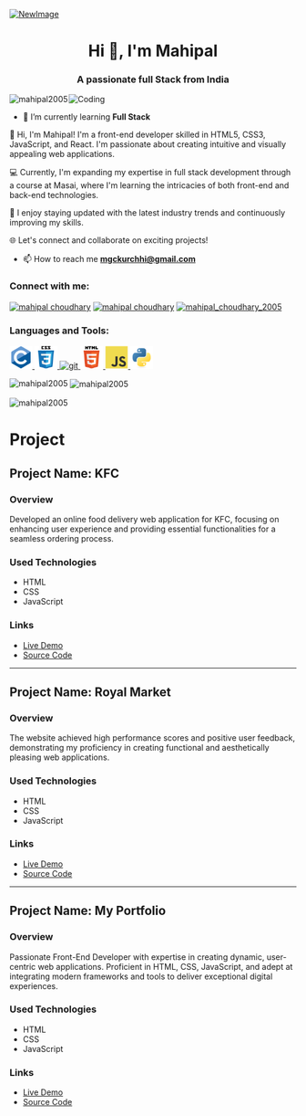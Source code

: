 
[![NewImage ](https://encrypted-tbn0.gstatic.com/images?q=tbn:ANd9GcSMIFGoXQer0nsZS3DXUsMCjTE1KOPKpmtMiQ&s)](https://rishavchanda.io)


<h1 align="center">Hi 👋, I'm Mahipal</h1>
<h3 align="center">A passionate full Stack  from India</h3>
<img align="right" alt="Coding" width="400" src="https://cdn.dribbble.com/users/330915/screenshots/3587000/10_coding_dribbble.gif">

<p align="left"> <img src="https://komarev.com/ghpvc/?username=mahipal2005&label=Profile%20views&color=0e75b6&style=flat" alt="mahipal2005" /> </p>

<!-- <p align="left"> <a href="https://twitter.com/" target="blank"><img src="https://img.shields.io/twitter/follow/?logo=twitter&style=for-the-badge" alt="" /></a> </p> -->

- 🌱 I’m currently learning **Full Stack**

👋 Hi, I'm Mahipal! I'm a front-end developer skilled in HTML5, CSS3, JavaScript, and React. I'm passionate about creating intuitive and visually appealing web applications.

💻 Currently, I'm expanding my expertise in full stack development through a course at Masai, where I'm learning the intricacies of both front-end and back-end technologies.

🚀 I enjoy staying updated with the latest industry trends and continuously improving my skills.

🌐 Let's connect and collaborate on exciting projects!

- 📫 How to reach me **mgckurchhi@gmail.com**

<h3 align="left">Connect with me:</h3>
<p align="left">
<a href="https://www.linkedin.com/in/mahipal-choudhary-mahi2005/" target="blank"><img align="center" src="https://raw.githubusercontent.com/rahuldkjain/github-profile-readme-generator/master/src/images/icons/Social/linked-in-alt.svg" alt="mahipal choudhary" height="30" width="40" /></a>
<a href="https://www.facebook.com/mahipal.choudhary.338658" target="blank"><img align="center" src="https://raw.githubusercontent.com/rahuldkjain/github-profile-readme-generator/master/src/images/icons/Social/facebook.svg" alt="mahipal choudhary" height="30" width="40" /></a>
<a href="https://www.instagram.com/mahipal_choudhary_2005/" target="blank"><img align="center" src="https://raw.githubusercontent.com/rahuldkjain/github-profile-readme-generator/master/src/images/icons/Social/instagram.svg" alt="mahipal_choudhary_2005" height="30" width="40" /></a>
</p>

<h3 align="left">Languages and Tools:</h3>
<p align="left"> <a href="https://www.cprogramming.com/" target="_blank" rel="noreferrer"> <img src="https://raw.githubusercontent.com/devicons/devicon/master/icons/c/c-original.svg" alt="c" width="40" height="40"/> </a> <a href="https://www.w3schools.com/css/" target="_blank" rel="noreferrer"> <img src="https://raw.githubusercontent.com/devicons/devicon/master/icons/css3/css3-original-wordmark.svg" alt="css3" width="40" height="40"/> </a> <a href="https://git-scm.com/" target="_blank" rel="noreferrer"> <img src="https://www.vectorlogo.zone/logos/git-scm/git-scm-icon.svg" alt="git" width="40" height="40"/> </a> <a href="https://www.w3.org/html/" target="_blank" rel="noreferrer"> <img src="https://raw.githubusercontent.com/devicons/devicon/master/icons/html5/html5-original-wordmark.svg" alt="html5" width="40" height="40"/> </a> <a href="https://developer.mozilla.org/en-US/docs/Web/JavaScript" target="_blank" rel="noreferrer"> <img src="https://raw.githubusercontent.com/devicons/devicon/master/icons/javascript/javascript-original.svg" alt="javascript" width="40" height="40"/> </a> <a href="https://www.python.org" target="_blank" rel="noreferrer"> <img src="https://raw.githubusercontent.com/devicons/devicon/master/icons/python/python-original.svg" alt="python" width="40" height="40"/> </a> </p>

<p><img align="left" src="https://github-readme-stats.vercel.app/api/top-langs?username=mahipal2005&show_icons=true&locale=en&layout=compact" alt="mahipal2005" /></p>

<p>&nbsp;<img align="center" src="https://github-readme-stats.vercel.app/api?username=mahipal2005&show_icons=true&locale=en" alt="mahipal2005" /></p>

<p><img align="center" src="https://github-readme-streak-stats.herokuapp.com/?user=mahipal2005&" alt="mahipal2005" /></p>



# Project

## Project Name: KFC

### Overview
Developed an online food delivery web application for KFC, focusing on enhancing user experience and providing essential functionalities for a seamless ordering process.

### Used Technologies
- HTML
- CSS
- JavaScript

### Links
- [Live Demo](https://grand-sunflower-529dbf.netlify.app/)
- [Source Code](https://github.com/Mahipal2005/Project/tree/main/kfcProject)

---

## Project Name: Royal Market

### Overview
The website achieved high performance scores and positive user feedback, demonstrating my proficiency in creating functional and aesthetically pleasing web applications.

### Used Technologies
- HTML
- CSS
- JavaScript

### Links
- [Live Demo](https://royalmarket.netlify.app/)
- [Source Code](https://github.com/Mahipal2005/My_first_project-Myntra/tree/main/Project.1)

---

## Project Name: My Portfolio

### Overview
Passionate Front-End Developer with expertise in creating dynamic, user-centric web applications. Proficient in HTML, CSS, JavaScript, and adept at integrating modern frameworks and tools to deliver exceptional digital experiences.

### Used Technologies
- HTML
- CSS
- JavaScript

### Links
- [Live Demo](#)
- [Source Code](#)

